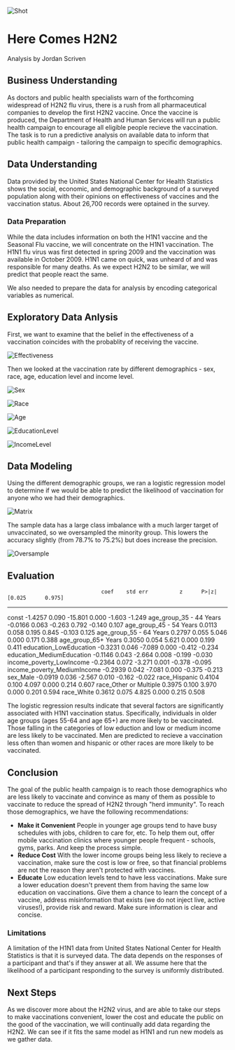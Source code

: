 ![Shot](https://github.com/user-attachments/assets/a04855ce-36ee-418b-b971-3c464e5f3dde)
# Here Comes H2N2
Analysis by Jordan Scriven  

## Business Understanding
As doctors and public health specialists warn of the forthcoming widespread of H2N2 flu virus, there is a rush from all pharmaceutical companies to develop the first H2N2 vaccine.  Once the vaccine is produced, the Department of Health and Human Services will run a public health campaign to encourage all eligible people recieve the vaccination.  The task is to run a predictive analysis on available data to inform that public health campaign - tailoring the campaign to specific demographics.

## Data Understanding
Data provided by the United States National Center for Health Statistics shows the social, economic, and demographic background of a surveyed population along with their opinions on effectiveness of vaccines and the vaccination status.  About 26,700 records were optained in the survey.

### Data Preparation
While the data includes information on both the H1N1 vaccine and the Seasonal Flu vaccine, we will concentrate on the H1N1 vaccination. The H1N1 flu virus was first detected in spring 2009 and the vaccination was available in October 2009. H1N1 came on quick, was unheard of and was responsible for many deaths. As we expect H2N2 to be similar, we will predict that people react the same.

We also needed to prepare the data for analysis by encoding categorical variables as numerical.

## Exploratory Data Anlysis
First, we want to examine that the belief in the effectiveness of a vaccination coincides with the probablity of receiving the vaccine.

![Effectiveness](https://github.com/user-attachments/assets/8d83fdde-b208-400c-adbe-3dba790b128d)

Then we looked at the vaccination rate by different demographics - sex, race, age, education level and income level.

![Sex](https://github.com/user-attachments/assets/b7a1b009-c0d0-4d9a-bd45-2aa6c0e25754)

![Race](https://github.com/user-attachments/assets/35f779d3-bfeb-4e14-acec-08e957afd422)

![Age](https://github.com/user-attachments/assets/73bf6520-2a21-47b6-bc18-fb35629c6fb4)

![EducationLevel](https://github.com/user-attachments/assets/e43693f3-958f-4863-a827-130cc0910fd4)

![IncomeLevel](https://github.com/user-attachments/assets/e0926423-0f1c-422d-ac0e-7f86fd58042a)

## Data Modeling
Using the different demographic groups, we ran a logistic regression model to determine if we would be able to predict the likelihood of vaccination for anyone who we had their demographics.

![Matrix](https://github.com/user-attachments/assets/7bf428d6-5260-4de4-ac1d-3bef0f327f2c)

The sample data has a large class imbalance with a much larger target of unvaccinated, so we oversampled the minority group.  This lowers the accuracy slightly (from 78.7% to 75.2%) but does increase the precision.

![Oversample](https://github.com/user-attachments/assets/ad3d2196-d649-4199-b9ae-95a0c97d43c7)

## Evaluation
                                  coef    std err          z      P>|z|      [0.025      0.975]
-----------------------------------------------------------------------------------------------
const                          -1.4257      0.090    -15.801      0.000      -1.603      -1.249
age_group_35 - 44 Years        -0.0166      0.063     -0.263      0.792      -0.140       0.107
age_group_45 - 54 Years         0.0113      0.058      0.195      0.845      -0.103       0.125
age_group_55 - 64 Years         0.2797      0.055      5.046      0.000       0.171       0.388
age_group_65+ Years             0.3050      0.054      5.621      0.000       0.199       0.411
education_LowEducation         -0.3231      0.046     -7.089      0.000      -0.412      -0.234
education_MediumEducation      -0.1146      0.043     -2.664      0.008      -0.199      -0.030
income_poverty_LowIncome       -0.2364      0.072     -3.271      0.001      -0.378      -0.095
income_poverty_MediumIncome    -0.2939      0.042     -7.081      0.000      -0.375      -0.213
sex_Male                       -0.0919      0.036     -2.567      0.010      -0.162      -0.022
race_Hispanic                   0.4104      0.100      4.097      0.000       0.214       0.607
race_Other or Multiple          0.3975      0.100      3.970      0.000       0.201       0.594
race_White                      0.3612      0.075      4.825      0.000       0.215       0.508

The logistic regression results indicate that several factors are significantly associated with H1N1 vaccination status. Specifically, individuals in older age groups (ages 55-64 and age 65+) are more likely to be vaccinated.  Those falling in the categories of low eduction and low or medium income are less likely to be vaccinated.  Men are predicted to recieve a vaccination less often than women and hispanic or other races are more likely to be vaccinated.

## Conclusion

The goal of the public health campaign is to reach those demographics who are less likely to vaccinate and convince as many of them as possible to vaccinate to reduce the spread of H2N2 through "herd immunity".  To reach those demographics, we have the following recommendations:

*   **Make it Convenient** People in younger age groups tend to have busy schedules with jobs, children to care for, etc. To help them out, offer mobile vaccination clinics where younger people frequent - schools, gyms, parks. And keep the process simple.
*  **Reduce Cost** With the lower income groups being less likely to recieve a vaccination, make sure the cost is low or free, so that financial problems are not the reason they aren't protected with vaccines.
*   **Educate** Low education levels tend to have less vaccinations.  Make sure a lower education doesn't prevent them from having the same low education on vaccinations.  Give them a chance to learn the concept of a vaccine, address misinformation that exists (we do not inject live, active viruses!), provide risk and reward.  Make sure information is clear and concise.

### Limitations
A limitation of the H1N1 data from United States National Center for Health Statistics is that it is surveyed data.  The data depends on the responses of a participant and that's if they answer at all.  We assume here that the likelihood of a participant responding to the survey is uniformly distributed.

## Next Steps

As we discover more about the H2N2 virus, and are able to take our steps to make vaccinations convenient, lower the cost and educate the public on the good of the vaccination, we will continually add data regarding the H2N2.  We can see if it fits the same model as H1N1 and run new models as we gather data.


